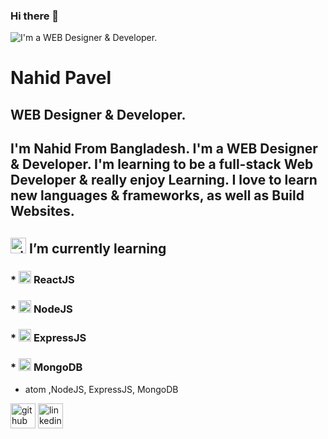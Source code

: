 
### Hi there 👋
![I'm a WEB Designer & Developer.](https://i.ibb.co/QML41zm/Your-ptaragraph-tefxt-2.png)
# Nahid Pavel
## WEB Designer & Developer.

## I'm Nahid From Bangladesh. I'm a WEB Designer & Developer. I'm learning to be a full-stack Web Developer & really enjoy Learning. I love to learn new languages & frameworks, as well as Build Websites.

## <img src='https://cdn-icons-png.flaticon.com/512/2490/2490421.png' alt='github' height='25'> I’m currently learning 

### * <img src='https://cdn-icons-png.flaticon.com/512/1260/1260667.png' alt='github' height='20'> ReactJS
### * <img src='https://cdn-icons-png.flaticon.com/512/919/919825.png' alt='github' height='20'> NodeJS
### * <img src='https://cdn-icons-png.flaticon.com/512/3523/3523020.png' alt='github' height='20'> ExpressJS
### * <img src='https://img.icons8.com/color/2x/mongodb.png' alt='github' height='20'> MongoDB




* atom
,NodeJS, ExpressJS, MongoDB 

[<img src='https://cdn.jsdelivr.net/npm/simple-icons@3.0.1/icons/github.svg' alt='github' height='40'>](https://github.com/https://github.com/nahidpavelc)  [<img src='https://cdn.jsdelivr.net/npm/simple-icons@3.0.1/icons/linkedin.svg' alt='linkedin' height='40'>](https://www.linkedin.com/in/https://www.linkedin.com/in/nahid-pavel-chowdhury-066a64107//)  


  

<!--
**nahidpavelc/nahidpavelc** is a ✨ _special_ ✨ repository because its `README.md` (this file) appears on your GitHub profile.

Here are some ideas to get you started:

- 🔭 I’m currently working on ...
- 🌱 I’m currently learning ...
- 👯 I’m looking to collaborate on ...
- 🤔 I’m looking for help with ...
- 💬 Ask me about ...
- 📫 How to reach me: ...
- 😄 Pronouns: ...
- ⚡ Fun fact: ...
-->
